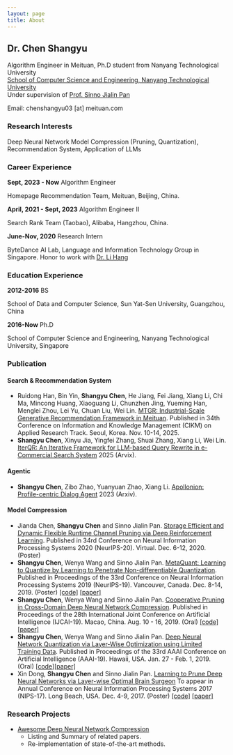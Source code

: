 ```yaml
---
layout: page
title: About
---
```


## Dr. Chen Shangyu ##

Algorithm Engineer in Meituan, Ph.D student from Nanyang Technological University
<br>
[School of Computer Science and Engineering, Nanyang Technological University](http://scse.ntu.edu.sg/Pages/Home.aspx)
<br>
Under supervision of [Prof. Sinno Jialin Pan](http://www.ntu.edu.sg/home/sinnopan/)

Email: chenshangyu03 [at] meituan.com

[//]: # (CV: [CV]&#40;/data/CV-2019.pdf&#41;)

### Research Interests ###
Deep Neural Network Model Compression (Pruning, Quantization), Recommendation System, Application of LLMs

### Career Experience ###
**Sept, 2023 - Now** Algorithm Engineer

Homepage Recommendation Team, Meituan, Beijing, China.

**April, 2021 - Sept, 2023** Algorithm Engineer II

Search Rank Team (Taobao), Alibaba, Hangzhou, China.

**June-Nov, 2020** Research Intern

ByteDance AI Lab, Language and Information Technology Group in Singapore. Honor to work with [Dr. Li Hang](https://hangli-hl.com/index.html)

### Education Experience ###
**2012-2016**   BS 

School of Data and Computer Science, Sun Yat-Sen University, Guangzhou, China


**2016-Now**    Ph.D 

School of Computer Science and Engineering, Nanyang Technological University, Singapore

### Publication ###
#### Search & Recommendation System ####
* Ruidong Han, Bin Yin, **Shangyu Chen**, He Jiang, Fei Jiang, Xiang Li, Chi Ma, Mincong Huang, Xiaoguang Li, Chunzhen Jing, Yueming Han, Menglei Zhou, Lei Yu, Chuan Liu, Wei Lin. [MTGR: Industrial-Scale Generative Recommendation Framework in Meituan](https://arxiv.org/abs/2505.18654). Published in 34th Conference on Information and Knowledge Management (CIKM) on Applied Research Track. Seoul, Korea. Nov. 10-14, 2025.
* **Shangyu Chen**, Xinyu Jia, Yingfei Zhang, Shuai Zhang, Xiang Li, Wei Lin. [IterQR: An Iterative Framework for LLM-based Query Rewrite in e-Commercial Search System](https://arxiv.org/abs/2504.05309) 2025 (Arvix).
#### Agentic ####
* **Shangyu Chen**, Zibo Zhao, Yuanyuan Zhao, Xiang Li. [Apollonion: Profile-centric Dialog Agent](https://arxiv.org/abs/2404.08692) 2023 (Arxiv).
#### Model Compression ####
* Jianda Chen, **Shangyu Chen** and Sinno Jialin Pan. [Storage Efficient and Dynamic Flexible Runtime Channel Pruning via Deep Reinforcement Learning](). Published in 34rd Conference on Neural Information Processing Systems 2020 (NeurIPS-20). Virtual. Dec. 6-12, 2020. (Poster)
* **Shangyu Chen**, Wenya Wang and Sinno Jialin Pan. [MetaQuant: Learning to Quantize by Learning to Penetrate Non-differentiable Quantization](). Published in Proceedings of the 33rd Conference on Neural Information Processing Systems 2019 (NeurIPS-19). Vancouver, Canada. Dec. 8-14, 2019. (Poster) [[code]](https://github.com/csyhhu/MetaQuant) [[paper]](/data/MetaQuant.pdf) 
* **Shangyu Chen**, Wenya Wang and Sinno Jialin Pan. [Cooperative Pruning in Cross-Domain Deep Neural Network Compression](). Published in Proceedings of the 28th International Joint Conference on Artificial Intelligence (IJCAI-19). Macao, China. Aug. 10 - 16, 2019. (Oral) [[code]](https://github.com/csyhhu/Co-Prune) [[paper]](/data/Co-Prune.pdf) 
* **Shangyu Chen**, Wenya Wang and Sinno Jialin Pan. [Deep Neural Network Quantization via Layer-Wise Optimization using Limited Training Data](). Published in Proceedings of the 33rd AAAI Conference on Artificial Intelligence (AAAI-19). Hawaii, USA. Jan. 27 - Feb. 1, 2019. (Oral) [[code]](https://github.com/csyhhu/L-DNQ)[[paper]](/data/L-DNQ.pdf)
* Xin Dong, **Shangyu Chen** and Sinno Jialin Pan. [Learning to Prune Deep Neural Networks via Layer-wise Optimal Brain Surgeon](https://arxiv.org/abs/1705.07565) To appear in Annual Conference on Neural Information Processing Systems 2017 (NIPS-17). Long Beach, USA. Dec. 4-9, 2017. (Poster) [[code]](https://github.com/csyhhu/L-OBS) [[paper]](https://papers.nips.cc/paper/7071-learning-to-prune-deep-neural-networks-via-layer-wise-optimal-brain-surgeon)

[//]: # (### Professional Services ###)

[//]: # (#### Conference Reviewers ####)

[//]: # (* International Conference on Machine Learning: 2019/2020/2021)

[//]: # (* Conference on Neural Information Processing Systems &#40;NeurIPS 2019&#41; &#40;Top 50% best reviewers&#41;, 2020/2021)

[//]: # (* AAAI Conference on Artificial Intelligence  &#40;AAAI 2020/2021&#41;)

[//]: # (* International Conference on Learning Representations &#40;ICLR 2021&#41;)

### Research Projects ###
* [Awesome Deep Neural Network Compression](https://github.com/csyhhu/Awesome-Deep-Neural-Network-Compression)
	* Listing and Summary of related papers.
	* Re-implementation of state-of-the-art methods. 

[//]: # (### Teaching Assistant ###)

[//]: # (* CX/CZ 1007 Data Strcuture)

[//]: # (* CE/CZ 4041 Data Mining)

[//]: # (* CZ 3005 Artificial Intelligence)

[//]: # ()
[//]: # (### Applied Project ###)

[//]: # ()
[//]: # (#### Undergraduate Period ####)

[//]: # ()
[//]: # (**1. Image Recommendation System**)

[//]: # ()
[//]: # (- Performed image recommendation based on images' *SIFT-saliency* and user browsing history.)

[//]: # ()
[//]: # (- [Project Homepage]&#40;/2015/07/08/Saliency-SIFT-image-recommendation&#41;.)

[//]: # (<br>)

[//]: # ()
[//]: # (**2. Lane Detection and Inverse Perspective Mapping Generation** )

[//]: # ()
[//]: # (- Designed and implemented an innovative algorithm to perform automatic *Inverse Perspective Mapping* of road, which tradditionally required camera to be calibrated maunally in advance.)

[//]: # ()
[//]: # (- Performed lane detection based on inverse perspective mapping images.)

[//]: # ()
[//]: # (- [Project Homepage]&#40;/2015/07/09/IPM/&#41;)
